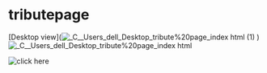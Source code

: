 # tributepage

[Desktop view](![_C__Users_dell_Desktop_tribute%20page_index html (1)](https://user-images.githubusercontent.com/26018702/145821086-382a0d17-357a-486d-8851-132a96bd8ce2.png)
)
![_C__Users_dell_Desktop_tribute%20page_index html](https://user-images.githubusercontent.com/26018702/145821361-3723805f-0a31-4f2e-94cd-617469933c11.png)

![click here](https://tributepageprithvi.netlify.app/)
